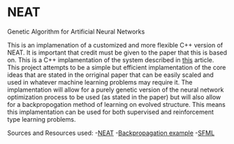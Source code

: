 # NEAT
Genetic Algorithm for Artificial Neural Networks

This is an implamenation of a customized and more flexible C++ version of NEAT. It is important that credit must be given to the paper that this is based on. This is a C++ implamentation of the system described in [this](http://www.mitpressjournals.org/doi/abs/10.1162/106365602320169811) article. This project attempts to be a simple but efficient implamentation of the core ideas that are stated in the orriginal paper that can be easily scaled and used in whatever machine learning problems may require it. The implamentation will allow for a purely genetic version of the neural network optimization process to be used (as stated in the paper) but will also allow for a backpropogation method of learning on evolved structure. This means this implamentation can be used for both supervised and reinforcement type learning problems.


Sources and Resources used:
-[NEAT](http://www.mitpressjournals.org/doi/abs/10.1162/106365602320169811)
-[Backpropagation example](https://mattmazur.com/2015/03/17/a-step-by-step-backpropagation-example/)
-[SFML](https://www.sfml-dev.org/)
